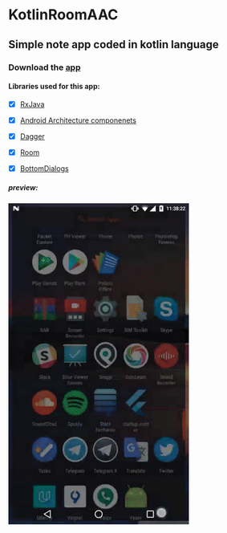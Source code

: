 # KotlinRoomAAC
## Simple note app coded in kotlin language


### Download the [app](https://github.com/moeindev/KotlinRoomAAC/blob/master/app/release/app-release.apk)


#### Libraries used for this app:
- [x] [RxJava](https://github.com/ReactiveX/RxJava)
- [x] [Android Architecture componenets](https://developer.android.com/topic/libraries/architecture/)
- [x] [Dagger](https://google.github.io/dagger/)
- [x] [Room](https://developer.android.com/topic/libraries/architecture/room)
- [x] [BottomDialogs](https://github.com/javiersantos/BottomDialogs)


##### preview:


![](https://github.com/moeindev/KotlinRoomAAC/blob/master/ezgif.com-video-to-gif.gif)
